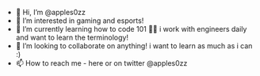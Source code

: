 - 👋 Hi, I’m @apples0zz
- 👀 I’m interested in gaming and esports!
- 🌱 I’m currently learning how to code 101 🤦‍♀️ i work with engineers daily and want to learn the terminology!
- 💞️ I’m looking to collaborate on anything! i want to learn as much as i can :)
- 📫 How to reach me - here or on twitter @apples0zz

<!---
apples0zz/apples0zz is a ✨ special ✨ repository because its `README.md` (this file) appears on your GitHub profile.
You can click the Preview link to take a look at your changes.
--->
